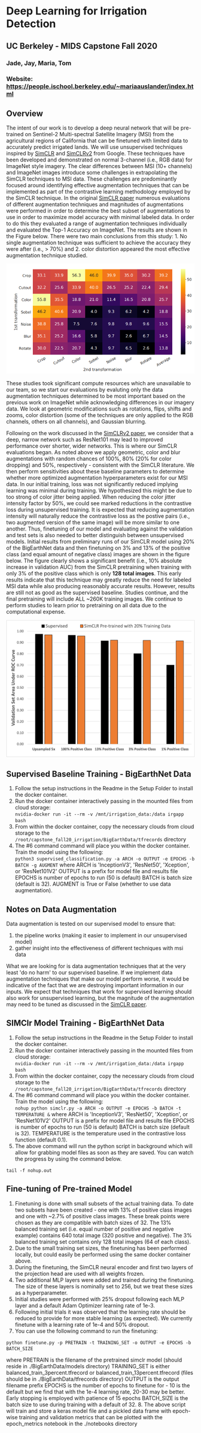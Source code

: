 # Deep Learning for Irrigation Detection
## UC Berkeley - MIDS Capstone Fall 2020
### Jade, Jay, Maria, Tom
### Website: https://people.ischool.berkeley.edu/~mariaauslander/index.html

## Overview
The intent of our work is to develop a deep neural network that will be pre-trained on Sentinel-2 Multi-spectral Satellite Imagery (MSI) from the agricultural regions of California that can be finetuned with limited data to accurately predict irrigated lands. We will use unsupervised techniques inspired by [SimCLR](https://arxiv.org/pdf/2002.05709.pdf) and [SimCLRv2](https://arxiv.org/pdf/2006.10029.pdf) from Google. These techniques have been developed and demonstrated on normal 3-channel (i.e., RGB data) for ImageNet style imagery. The clear differences between MSI (10+ channels) and ImageNet images introduce some challenges in extrapolating the SimCLR techniques to MSI data. These challenges are predominantly focused around identifying effective augmentation techniques that can be implemented as part of the contrastive learning methodology employed by the SimCLR technique. In the original [SimCLR paper](https://arxiv.org/pdf/2002.05709.pdf) numerous evaluations of different augmentation techniques and magnitudes of augmentations were performed in order to determine the best subset of augmentations to use in order to maximize model accuracy with minimal labeled data. In order to do this they evaluated a range of augmentation techniques individually and evaluated the Top-1 Accuracy on ImageNet. The results are shown in the Figure below. There were two main conclusions from this study:  1. No single augmentation technique was sufficient to achieve the accuracy they were after (i.e., > 70%) and  2. color distortion appeared the most effective augmentation technique studied.

![SimCLR Data Augmentation Evaluations](images/da_sensitivity.png)

These studies took significant compute resources which are unavailable to our team, so we start our evaluations by evaluting only the data augmentation techniques determined to be most important based on the previous work on ImageNet while acknowledging differences in our imagery data. We look at geometric modifications such as rotations, flips, shifts and zooms, color distortion (some of the techniques are only applied to the RGB channels, others on all channels), and Gaussian blurring.

Following on the work discussed in the [SimCLRv2 paper](https://arxiv.org/pdf/2006.10029.pdf), we consider that a deep, narrow network such as ResNet101 may lead to improved performance over shorter, wider networks. This is where our SimCLR evaluations began. As noted above we apply geometric, color and blur augmentations with random chances of 100%, 80% (20% for color dropping) and 50%, respectively - consistent with the SimCLR literature. We then perform sensitivities about these baseline parameters to determine whether more optimized augmentation hyperparameters exist for our MSI data. In our initial training, loss was not significantly reduced implying learning was minimal during training. We hypothesized this might be due to too strong of color jitter being applied. When reducing the color jitter intensity factor by 50%, we could see marked reductions in the contrastive loss during unsupervised training. It is expected that reducing augmentation intensity will naturally reduce the contrastive loss as the postive pairs (i.e., two augmented version of the same image) will be more similar to one another. Thus, finetuning of our model and evaluating against the validation and test sets is also needed to better distinguish between unsupervised models. Initial results from preliminary runs of our SimCLR model using 20% of the BigEarthNet data and then finetuning on 3% and 13% of the positive class (and equal amount of negative class) images are shown in the figure below. The figure clearly shows a significant benefit (i.e., 10% absolute increase in validation AUC) from the SimCLR pretraining when training with only 3% of the positive class which is only **128 total images**. This early results indicate that this technique may greatly reduce the need for labeled MSI data while also producing reasonably accurate results. However, results are still not as good as the supervised baseline. Studies continue, and the final pretraining will include ALL ~260K training images. We continue to perform studies to learn prior to pretraining on all data due to the computational expense.

![BigEarthNet SimCLR Validation Compare](images/val_compare.png)

## Supervised Baseline Training - BigEarthNet Data
1. Follow the setup instructions in the Readme in the Setup Folder to install the docker container.
2. Run the docker container interactively passing in the mounted files from cloud storage:  
`nvidia-docker run -it --rm -v /mnt/irrigation_data:/data irgapp bash`
3. From within the docker container, copy the necessary clouds from cloud storage to the `/root/capstone_fall20_irrigation/BigEarthData/tfrecords` directory
4. The #6 command command will place you within the docker container. Train the model using the following:  
`python3 supervised_classification.py -a ARCH -o OUTPUT -e EPOCHS -b BATCH -g AUGMENT`
 where ARCH is 'InceptionV3', 'ResNet50', 'Xception', or 'ResNet101V2'
                 OUTPUT is a prefix for model file and results file
                 EPOCHS is number of epochs to run (50 is default)
                 BATCH is batch size (default is 32). 
                 AUGMENT is True or False (whether to use data augmentation).
                 
## Notes on Data Augmentation
Data augmentation is tested on our supervised model to ensure that:
1. the pipeline works (making it easier to implement in our unsupervised model)
2. gather insight into the effectiveness of different techniques with msi data

What we are looking for is data augmentation techniques that at the very least 'do no harm' to our supervised baseline. If we implement data augmentation techniques that make our model perform worse, it would be indicative of the fact that we are destroying important information in our inputs. We expect that techniques that work for supervised learning should also work for unsupervised learning, but the magnitude of the augmentation may need to be tuned as discussed in the [SimCLR paper](https://arxiv.org/pdf/2002.05709.pdf).

## SIMClr Model Training - BigEarthNet Data
1. Follow the setup instructions in the Readme in the Setup Folder to install the docker container.
2. Run the docker container interactively passing in the mounted files from cloud storage:  
`nvidia-docker run -it --rm -v /mnt/irrigation_data:/data irgapp bash`
3. From within the docker container, copy the necessary clouds from cloud storage to the `/root/capstone_fall20_irrigation/BigEarthData/tfrecords` directory
4. The #6 command command will place you within the docker container. Train the model using the following:  
`nohup python simclr.py -a ARCH -o OUTPUT -e EPOCHS -b BATCH -t TEMPERATURE &`
 where ARCH is 'InceptionV3', 'ResNet50', 'Xception', or 'ResNet101V2'
                 OUTPUT is a prefix for model file and results file
                 EPOCHS is number of epochs to run (50 is default)
                 BATCH is batch size (default is 32). 
                 TEMPERATURE is the temperature used in the contrastive loss function (default 0.1).
 5. The above command will run the python script in background which will allow for grabbing model files as soon as they are saved. You can watch the progress by using the command below.
 ```
 tail -f nohup.out
 ```

## Fine-tuning of Pre-trained Model
1. Finetuning is done with small subsets of the actual training data. To date two subsets have been created - one with 13% of positive class images and one with ~2.7% of positive class images. These break points were chosen as they are compatible with batch sizes of 32. The 13% balanced training set (i.e. equal number of positive and negative example) contains 640 total image (320 positive and negative). The 3% balanced training set contains only 128 total images (64 of each class).
2. Due to the small training set sizes, the finetuning has been performed locally, but could easily be performed using the same docker container above.
3. During the finetuning, the SimCLR neural encoder and first two layers of the projection head are used with all weights frozen.
4. Two additional MLP layers were added and trained during the finetuning. The size of these layers is nominally set to 256, but we treat these sizes as a hyperparameter.
5. Initial studies were performed with 25% dropout following each MLP layer and a default Adam Optimizer learning rate of 1e-3.
6. Following initial trials it was observed that the learning rate should be reduced to provide for more stable learning (as expected). We currently finetune with a learning rate of 1e-4 and 50% dropout.
7. You can use the following command to run the finetuning:
```
python finetune.py -p PRETRAIN -t TRAINING_SET -o OUTPUT -e EPOCHS -b BATCH_SIZE
```
where PRETRAIN is the filename of the pretrained simclr model (should reside in ./BigEarthData/models directory)
      TRAINING_SET is either balanced_train_3percent.tfrecord or balanced_train_13percent.tfrecord (files should be in ./BigEarthData/tfrecords directory)
      OUTPUT is the output filename prefix
      EPOCHS is the number of epochs to finetune for - 10 is the default but we find that with the 1e-4 learning rate, 20-30 may be better. Early stopping is employed with patience of 15 epochs
      BATCH_SIZE is the batch size to use during training with a default of 32.
8. The above script will train and store a keras model file and a pickled data frame with epoch-wise training and validation metrics that can be plotted with the epoch_metrics notebook in the ./notebooks directory

                 
           



